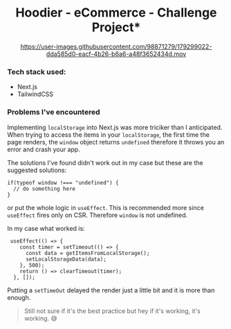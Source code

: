 <div align="center">
  
  # Hoodier - eCommerce - Challenge Project* 
 


https://user-images.githubusercontent.com/98871279/179299022-dda585d0-eacf-4b26-b6a6-a48f3652434d.mov



</div>
  
  ### Tech stack used: 
  - Next.js
  - TailwindCSS
  
  ### Problems I've encountered
  
  Implementing `localStorage` into Next.js was more triciker than I anticipated. When trying to access the items in your `localStorage`, the first time the page renders, the `window` object returns `undefined` therefore it throws you an error and crash your app.
  
The solutions I've found didn't work out in my case but these are the suggested solutions:

```
if(typeof window !=== "undefined") {
  // do something here
}
```
or put the whole logic in `useEffect`. This is recommended more since `useEffect` fires only on CSR. Therefore `window` is not undefined. 

In my case what worked is: 

```
 useEffect(() => {
    const timer = setTimeout(() => {
      const data = getItemsFromLocalStorage();
      setLocalStorageData(data);
    }, 500);
    return () => clearTimeout(timer);
  }, []);
```
Putting a `setTimeOut` delayed the render just a little bit and it is more than enough. 
> Still not sure if it's the best practice but hey if it's working, it's working. 😅
 
